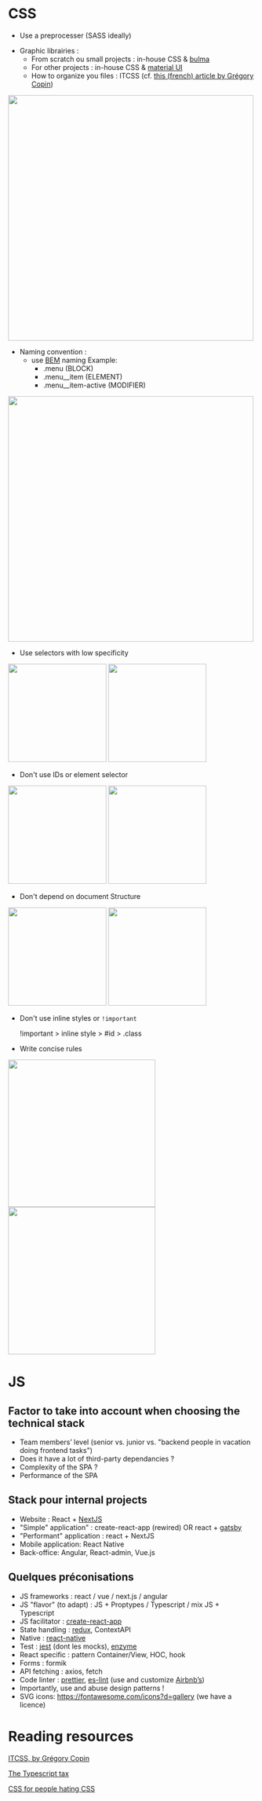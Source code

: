 # CSS

- Use a preprocesser (SASS ideally)
<!-- - use tailwind ? -->
- Graphic librairies :
  - From scratch ou small projects : in-house CSS & [bulma](https://bulma.io/)
  - For other projects : in-house CSS & [material UI](https://mui.com/)
  - How to organize you files : ITCSS (cf. [this (french) article by Grégory Copin](https://medium.com/dev-notes/just-do-itcss-1cb8a0c441d8))

<img src="https://lh3.googleusercontent.com/abUA-AZiXLfk9iUWZFD391If9omlZk-MIC1BvqALGVmNmZ1axZj8p4KYjTZ_a90Iz49yZsSRsL--lbB8tcBHYQCca_KvfUCCn3MOA0huujezMCQIbSsxsFa-vSfpmdh3N-0Ou8nd=s0" width=500>

- Naming convention :
  - use [BEM](http://getbem.com/naming/) naming
    Example:
    - .menu (BLOCK)
    - .menu\_\_item (ELEMENT)
    - .menu\_\_item-active (MODIFIER)

<img src="https://lh3.googleusercontent.com/dl-efulipYSZP6CrffFy4FBhxN_e_2EKNvyF_JgsPYLhGfjN5W7f7VG3zQitPQO_p9gDMNUhqT96KurhpsWmjvnw6IJ16mpTi-kYBqccZxzTdSFHUqmMyAsx7m3hoZp2PZnjTNKD=s0" width=500>

- Use selectors with low specificity

<img src="https://lh6.googleusercontent.com/vNnI6vBfEkTwMlovGBDIqwhsBUyHg_Fc48ij7mr0tZstMEcCoPHh7z4zj2YoRSgDuGiFKpDjskJ83JrpFJguhTDoqQ9JKCl8fTpvptbG-I14Xz_j13O5MfQS78NZI-UpvAYIxwPS=s0" width=200>
<img src="https://lh5.googleusercontent.com/Y3AsysPykPq_s99MsDAZhHz6DY-UzwUN5agPcur4w6V4242osHUUkGo2vYFOyK-JhwRFw15P3V_lsZiIYHCJBPrF5gP9az4xROZnp4fzTONFqAa_bP-P7oYIP5UEvaKEVRT5e7Ny=s0" width=200>

- Don't use IDs or element selector

<img src="https://lh6.googleusercontent.com/I8DLQgEgbox-njXvhSDlyLuOTPhYD8_C-exEkCjoEc8ByLmCto1l0acNpsSvDiNGqq2jx7T7udKKXDBmlQq2QMCvWNhEGNsSVTTuQFr97-j-9BcN6CRm5aPYUD6SuGmBifK3uv8m=s0" width=200>
<img src="https://lh4.googleusercontent.com/mO_dklSo-vzcUvRBFyz23Jm3HS_YlCX2y1Y_oOsqR0Zws3nduaAVxdfkNCqUj5LWvE58Eyj_O-2ErwSoh2RFFqzYO7skeMO2cwLstu8SDDrnJNXgLNuK6LxMSSQXBny9fLWiAtgb=s0" width=200>

- Don't depend on document Structure

<img src="https://lh6.googleusercontent.com/c6sQY4lzOCJYKw9kqm5hme9jNtdPiyqCh1_G-l6OtuFE1EtEK1MnDpVQNB3UnhcJuUUGco6iuIh1mZav22yhlWzRuve3vuZqaCAZcOAJHWYAs-h2fp5iUgyKt8FElV6wfyHmD6Xp=s0" width=200>
<img src="https://lh5.googleusercontent.com/koNDLHKfaXP1RlBC6YswaR4nGiEcQn5WFIuSTx8FR-ghmFJZ9-fmtjPv8-2XSw-kELUN4PNYCVvnDBo393rWjtQQEBG9DFXWKTUMQSFTe379DpRfseGXuhzxYcugLLdKIt1pDmWV=s0" width=200>

- Don't use inline styles or `!important`

  !important > inline style > #id > .class

- Write concise rules

<img src="https://lh3.googleusercontent.com/zRmCK2CasEGaW8dmsW_cdo-3GLV2N8zM5ud1J9hRTy3K5-MeLZiFcS6Le8X_19bWDfW9sMUpiW-8gmtaOTvnD07PF54J9dntIWsOPbEA3mNDyax7va51ZJRfwD_BtNKGkNJ9x0Bs=s0" width=300>
<img src="https://lh4.googleusercontent.com/20fCiBFXKDLKzspZ3n38QaePCY2D-pdVytKFgblXUHbI7c3mODObFGMfBSJ7vn_Fqf5xjK5UKV2UTumz0orW3sxEpRkWKsHAPtbxqUBS5PQCb--abpEpMANMb7Wlyy0ARwNeu3JP=s0" width=300>

# JS

## Factor to take into account when choosing the technical stack

- Team members’ level (senior vs. junior vs. "backend people in vacation doing frontend tasks")
- Does it have a lot of third-party dependancies ?
- Complexity of the SPA ?
- Performance of the SPA

## Stack pour internal projects

- Website : React + [NextJS](https://nextjs.org/)
- "Simple" application" : create-react-app (rewired) OR react + [gatsby](https://www.gatsbyjs.org/)
- "Performant" application : react + NextJS
- Mobile application: React Native
- Back-office: Angular, React-admin, Vue.js

## Quelques préconisations

- JS frameworks : react / vue / next.js / angular
- JS "flavor" (to adapt) : JS + Proptypes / Typescript / mix JS + Typescript
- JS facilitator : [create-react-app](https://github.com/facebook/create-react-app)
- State handling : [redux](https://redux.js.org/), ContextAPI
- Native : [react-native](https://facebook.github.io/react-native/)
- Test : [jest](https://jestjs.io/) (dont les mocks), [enzyme](https://airbnb.io/enzyme/)
- React specific : pattern Container/View, HOC, hook
- Forms : formik
- API fetching : axios, fetch
- Code linter : [prettier](https://prettier.io/), [es-lint](https://eslint.org/) (use and customize [Airbnb’s](https://github.com/airbnb/javascript/tree/master/packages/eslint-config-airbnb))
- Importantly, use and abuse design patterns !
- SVG icons: <https://fontawesome.com/icons?d=gallery> (we have a licence)

# Reading resources

[ITCSS, by Grégory Copin](https://medium.com/dev-notes/just-do-itcss-1cb8a0c441d8)

[The Typescript tax](https://medium.com/javascript-scene/the-typescript-tax-132ff4cb175b)

[CSS for people hating CSS](http://paulcpederson.com/articles/css-for-people-who-hate-css/)
